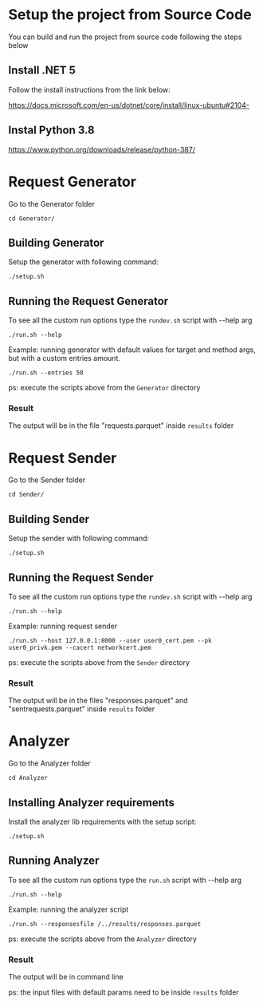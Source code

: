 # Setup the project from Source Code

You can build and run the project from source code following the steps below


## Install .NET 5 

Follow the install instructions from the link below:

https://docs.microsoft.com/en-us/dotnet/core/install/linux-ubuntu#2104-

## Instal Python 3.8

https://www.python.org/downloads/release/python-387/

# Request Generator

Go to the Generator folder
```
cd Generator/
```

## Building Generator
Setup the generator with following command:
```
./setup.sh
```

## Running the Request Generator
To see all the custom run options type the ``rundev.sh`` script with --help arg
```
./run.sh --help
```
Example: running generator with default values for target and method args, but with a custom entries amount.
```
./run.sh --entries 50
```

ps: execute the scripts above from the ``Generator`` directory

### Result

The output will be in the file "requests.parquet" inside ``results`` folder

# Request Sender
Go to the Sender folder
```
cd Sender/
```

## Building Sender
Setup the sender with following command:
```
./setup.sh
```

## Running the Request Sender
To see all the custom run options type the ``rundev.sh`` script with --help arg
```
./run.sh --help
```

Example: running request sender
```
./run.sh --host 127.0.0.1:8000 --user user0_cert.pem --pk user0_privk.pem --cacert networkcert.pem
```

ps: execute the scripts above from the ``Sender`` directory

### Result

The output will be in the files "responses.parquet" and "sentrequests.parquet" inside ``results`` folder

# Analyzer

Go to the Analyzer folder
```
cd Analyzer
```

## Installing Analyzer requirements
Install the analyzer lib requirements with the setup script:
```
./setup.sh
```

## Running Analyzer
To see all the custom run options type the ``run.sh`` script with --help arg
```
./run.sh --help
```
Example: running the analyzer script
```
./run.sh --responsesfile /../results/responses.parquet
```

ps: execute the scripts above from the ``Analyzer`` directory

### Result

The output will be in command line

ps: the input files with default params need to be inside ``results`` folder

